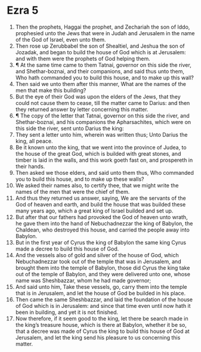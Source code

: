 ﻿# Ezra 5
1. Then the prophets, Haggai the prophet, and Zechariah the son of Iddo, prophesied unto the Jews that were in Judah and Jerusalem in the name of the God of Israel, even unto them. 
2. Then rose up Zerubbabel the son of Shealtiel, and Jeshua the son of Jozadak, and began to build the house of God which is at Jerusalem: and with them were the prophets of God helping them. 
3. ¶ At the same time came to them Tatnai, governor on this side the river, and Shethar-boznai, and their companions, and said thus unto them, Who hath commanded you to build this house, and to make up this wall? 
4. Then said we unto them after this manner, What are the names of the men that make this building? 
5. But the eye of their God was upon the elders of the Jews, that they could not cause them to cease, till the matter came to Darius: and then they returned answer by letter concerning this matter. 
6. ¶ The copy of the letter that Tatnai, governor on this side the river, and Shethar-boznai, and his companions the Apharsachites, which were on this side the river, sent unto Darius the king: 
7. They sent a letter unto him, wherein was written thus; Unto Darius the king, all peace. 
8. Be it known unto the king, that we went into the province of Judea, to the house of the great God, which is builded with great stones, and timber is laid in the walls, and this work goeth fast on, and prospereth in their hands. 
9. Then asked we those elders, and said unto them thus, Who commanded you to build this house, and to make up these walls? 
10. We asked their names also, to certify thee, that we might write the names of the men that were the chief of them. 
11. And thus they returned us answer, saying, We are the servants of the God of heaven and earth, and build the house that was builded these many years ago, which a great king of Israel builded and set up. 
12. But after that our fathers had provoked the God of heaven unto wrath, he gave them into the hand of Nebuchadnezzar the king of Babylon, the Chaldean, who destroyed this house, and carried the people away into Babylon. 
13. But in the first year of Cyrus the king of Babylon the same king Cyrus made a decree to build this house of God. 
14. And the vessels also of gold and silver of the house of God, which Nebuchadnezzar took out of the temple that was in Jerusalem, and brought them into the temple of Babylon, those did Cyrus the king take out of the temple of Babylon, and they were delivered unto one, whose name was Sheshbazzar, whom he had made governor; 
15. And said unto him, Take these vessels, go, carry them into the temple that is in Jerusalem, and let the house of God be builded in his place. 
16. Then came the same Sheshbazzar, and laid the foundation of the house of God which is in Jerusalem: and since that time even until now hath it been in building, and yet it is not finished. 
17. Now therefore, if it seem good to the king, let there be search made in the king’s treasure house, which is there at Babylon, whether it be so, that a decree was made of Cyrus the king to build this house of God at Jerusalem, and let the king send his pleasure to us concerning this matter. 

